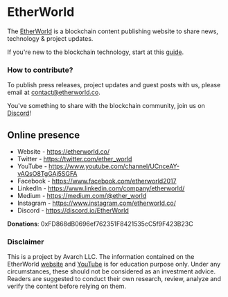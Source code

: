 # EtherWorld

The [EtherWorld](https://etherworld.co/) is a blockchain content publishing website to share news, technology & project updates.

If you're new to the blockchain technology, start at this [guide](https://etherworld.co/2017/10/16/etherworlds-good-read-on-blockchain-cryptocurrency/).

### How to contribute?

To publish press releases, project updates and guest posts with us, please email at contact@etherworld.co.

You've something to share with the blockchain community, join us on [Discord](https://discord.gg/Cf4jrsC)!
    
## Online presence

* Website - https://etherworld.co/
* Twitter - https://twitter.com/ether_world
* YouTube - https://www.youtube.com/channel/UCnceAY-vAQsO8TgGAj5SGFA
* Facebook - https://www.facebook.com/etherworld2017
* LinkedIn - https://www.linkedin.com/company/etherworld/
* Medium - https://medium.com/@ether_world
* Instagram - https://www.instagram.com/etherworld.co/
* Discord - https://discord.io/EtherWorld

**Donations**: 0xFD868dB0696ef762351F8421535cC5f9F423B23C

### Disclaimer
This is a project by Avarch LLC. The information contained on the EtherWorld [website](https://etherworld.co/) and [YouTube](https://www.youtube.com/channel/UCnceAY-vAQsO8TgGAj5SGFA) is for education purpose only. Under any circumstances, these should not be considered as an investment advice. Readers are suggested to conduct their own research, review, analyze and verify the content before relying on them.



